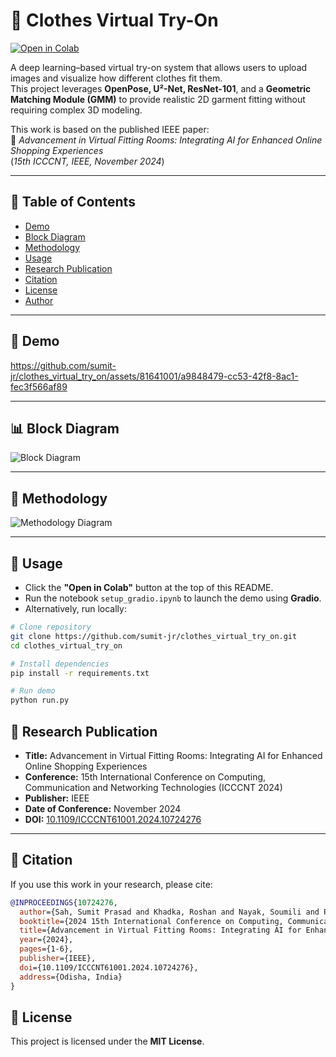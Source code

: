 # 👗 Clothes Virtual Try-On

[![Open in Colab](https://colab.research.google.com/assets/colab-badge.svg)](https://colab.research.google.com/github/sumit-jr/clothes_virtual_try_on/blob/main/setup_gradio.ipynb)

A deep learning–based virtual try-on system that allows users to upload images and visualize how different clothes fit them.  
This project leverages **OpenPose, U²-Net, ResNet-101**, and a **Geometric Matching Module (GMM)** to provide realistic 2D garment fitting without requiring complex 3D modeling.

This work is based on the published IEEE paper:  
📄 *Advancement in Virtual Fitting Rooms: Integrating AI for Enhanced Online Shopping Experiences*  
(*15th ICCCNT, IEEE, November 2024*)  

---

## 📑 Table of Contents
- [Demo](#-demo)
- [Block Diagram](#-block-diagram)
- [Methodology](#-methodology)
- [Usage](#-usage)
- [Research Publication](#-research-publication)
- [Citation](#-citation)
- [License](#-license)
- [Author](#-author)

---

## 🎥 Demo

https://github.com/sumit-jr/clothes_virtual_try_on/assets/81641001/a9848479-cc53-42f8-8ac1-fec3f566af89

---

## 📊 Block Diagram

![Block Diagram](https://github.com/sumit-jr/clothes_virtual_try_on/assets/81641001/c28869dd-2c8a-4ece-b71f-21e50a2fed59)

---

## 🔬 Methodology

![Methodology Diagram](https://github.com/sumit-jr/clothes_virtual_try_on/assets/81641001/1d962cef-4457-4f7d-8bca-d42d6a21601d)

---

## 🚀 Usage

- Click the **"Open in Colab"** button at the top of this README.  
- Run the notebook `setup_gradio.ipynb` to launch the demo using **Gradio**.  
- Alternatively, run locally:

```bash
# Clone repository
git clone https://github.com/sumit-jr/clothes_virtual_try_on.git
cd clothes_virtual_try_on

# Install dependencies
pip install -r requirements.txt

# Run demo
python run.py
```
## 📰 Research Publication

- **Title:** Advancement in Virtual Fitting Rooms: Integrating AI for Enhanced Online Shopping Experiences  
- **Conference:** 15th International Conference on Computing, Communication and Networking Technologies (ICCCNT 2024)  
- **Publisher:** IEEE  
- **Date of Conference:** November 2024  
- **DOI:** [10.1109/ICCCNT61001.2024.10724276](https://doi.org/10.1109/ICCCNT61001.2024.10724276)  

---

## 📖 Citation

If you use this work in your research, please cite:

```bibtex
@INPROCEEDINGS{10724276,
  author={Sah, Sumit Prasad and Khadka, Roshan and Nayak, Soumili and Pati, Subhashree and Mishra, Monalisa},
  booktitle={2024 15th International Conference on Computing, Communication and Networking Technologies (ICCCNT)}, 
  title={Advancement in Virtual Fitting Rooms: Integrating AI for Enhanced Online Shopping Experiences}, 
  year={2024},
  pages={1-6},
  publisher={IEEE},
  doi={10.1109/ICCCNT61001.2024.10724276},
  address={Odisha, India}
}
```

## 📜 License

This project is licensed under the **MIT License**.
